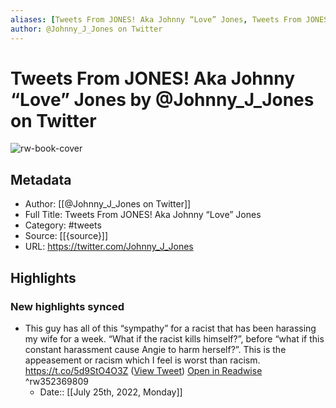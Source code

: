 ```yaml
---
aliases: [Tweets From JONES! Aka Johnny “Love” Jones, Tweets From JONES! Aka Johnny “Love” Jones]
author: @Johnny_J_Jones on Twitter
---
```

# Tweets From JONES! Aka Johnny “Love” Jones by @Johnny_J_Jones on Twitter

![rw-book-cover](https://pbs.twimg.com/profile_images/1432599390649307137/CIq_xgfi.jpg)

## Metadata
- Author: [[@Johnny_J_Jones on Twitter]]
- Full Title: Tweets From JONES! Aka Johnny “Love” Jones
- Category: #tweets
- Source: [[{source}]]
- URL: https://twitter.com/Johnny_J_Jones

## Highlights
### New highlights synced
- This guy has all of this “sympathy” for a racist that has been harassing my wife for a week. “What if the racist kills himself?”, before “what if this constant harassment cause Angie to harm herself?”.
  This is the appeasement or racism which I feel is worst than racism. https://t.co/5d9StO4O3Z ([View Tweet](https://twitter.com/Johnny_J_Jones/status/1266784429092962304)) [Open in Readwise](https://readwise.io/open/352369809) ^rw352369809
    - Date:: [[July 25th, 2022, Monday]]
